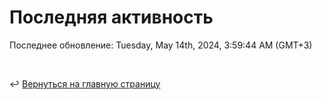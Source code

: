 # Последняя активность

<!--RECENT_ACTIVITY:start-->
<!--RECENT_ACTIVITY:end-->

<!--RECENT_ACTIVITY:last_update-->
Последнее обновление: Tuesday, May 14th, 2024, 3:59:44 AM (GMT+3)
<!--RECENT_ACTIVITY:last_update_end-->

<br>

↩️ [Вернуться на главную страницу](locale/ru/README.md)

